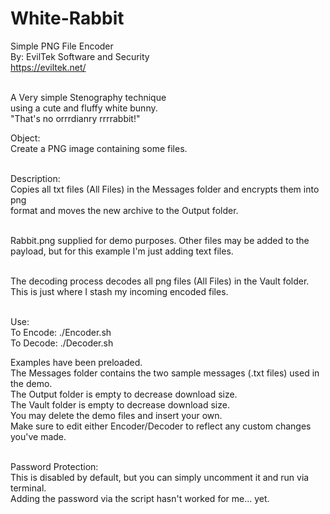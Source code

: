 # White-Rabbit

Simple PNG File Encoder<br />
By: EvilTek Software and Security<br />
https://eviltek.net/<br /><br />

A Very simple Stenography technique<br />
using a cute and fluffy white bunny.<br />
"That's no orrrdianry rrrrabbit!"<br />

Object:<br />
Create a PNG image containing some files.<br /><br />

Description:<br />
Copies all txt files (All Files) in the Messages folder and encrypts them into png<br />
format and moves the new archive to the Output folder.<br /><br />

Rabbit.png supplied for demo purposes. Other files may be added to the<br />
payload, but for this example I'm just adding text files.<br /><br />

The decoding process decodes all png files (All Files) in the Vault folder.<br />
This is just where I stash my incoming encoded files.<br /><br />

Use:<br />
 To Encode: ./Encoder.sh<br />
 To Decode: ./Decoder.sh<br />

Examples have been preloaded.<br />
The Messages folder contains the two sample messages (.txt files) used in the demo.<br />
The Output folder is empty to decrease download size.<br />
The Vault folder is empty to decrease download size.<br />
You may delete the demo files and insert your own.<br />
Make sure to edit either Encoder/Decoder to reflect any custom changes you've made.<br /><br />

Password Protection:<br />
This is disabled by default, but you can simply uncomment it and run via terminal.<br />
Adding the password via the script hasn't worked for me... yet.<br />
